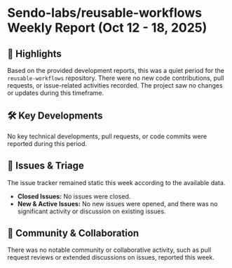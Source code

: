 # Sendo-labs/reusable-workflows Weekly Report (Oct 12 - 18, 2025)

## 🚀 Highlights
Based on the provided development reports, this was a quiet period for the `reusable-workflows` repository. There were no new code contributions, pull requests, or issue-related activities recorded. The project saw no changes or updates during this timeframe.

## 🛠️ Key Developments
No key technical developments, pull requests, or code commits were reported during this period.

## 🐛 Issues & Triage
The issue tracker remained static this week according to the available data.
- **Closed Issues:** No issues were closed.
- **New & Active Issues:** No new issues were opened, and there was no significant activity or discussion on existing issues.

## 💬 Community & Collaboration
There was no notable community or collaborative activity, such as pull request reviews or extended discussions on issues, reported this week.